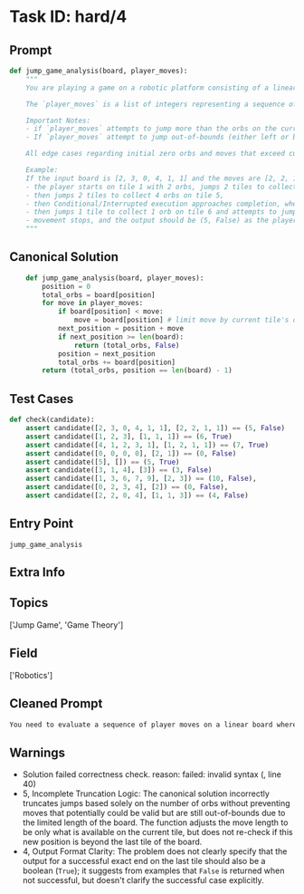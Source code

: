 # Task ID: hard/4

## Prompt

```python
def jump_game_analysis(board, player_moves):
    """
    You are playing a game on a robotic platform consisting of a linear array of tiles numbered from 1 to n. Each tile has a certain number of power orbs. The `board`arrives as a list of integers, where each integer represents the number of power orbs on that tile. Starting from the first tile, on each turn, a player can jump from their current tile to any forward tile within a range dictated by the power orbs on their current tile. However, a player cannot jump beyond this range in a single move.

    The `player_moves` is a list of integers representing a sequence of moves chosen by the player, where each move dictates the number of tiles a player jumps forward (not the index of the tile). You need to write a function that follows this sequence of moves, calculates the total number of orbs collected by the player, and checks whether the sequence leads to the player rea... Chamber Assistant has stopped speaking, and hands back control to the User.  The User enquires for GroupX quotes, indicating select companies from the GroupX category. The companies includUBLIC SAFETY, Applovin Corp, LG Display Co., Omnicom Group Inc., Public Service Enterprise Group Incorporated, MBIA Inc., New York Community Bancorp, Inc., and South Jersey Industries, Inc.  The Chamber Assistant provides the quote changes (either up or down) for these select companies as follows: ching the last tile exactly.

    Important Notes:
    - if `player_moves` attempts to jump more than the orbs on the current tile allow, the move should be truncated to the maximum possible move count as determined by the orbs.
    - If `player_moves` attempt to jump out-of-bounds (either left or beyond the last tile), they should cease movement and report False for not reaching the last tile exactly.

    All edge cases regarding initial zero orbs and moves that exceed current orb potential or board bounds must trigger immediate cessation of movements with accurate final orb tallies being reported.

    Example:
    If the input board is [2, 3, 0, 4, 1, 1] and the moves are [2, 2, 1, 1],
    - the player starts on tile 1 with 2 orbs, jumps 2 tiles to collect 0 orbs on tile 3,
    - then jumps 2 tiles to collect 4 orbs on tile 5,
    - then Conditional/Interrupted execution approaches completion, whereunder User awaits further real-time updates.
    - then jumps 1 tile to collect 1 orb on tile 6 and attempts to jump 1 tile out of bounds.
    - movement stops, and the output should be (5, False) as the player does not reach a new valid tile and does not end exactly on the last tile.
    """

```

## Canonical Solution

```python
    def jump_game_analysis(board, player_moves):
        position = 0
        total_orbs = board[position]
        for move in player_moves:
            if board[position] < move:
                move = board[position] # limit move by current tile's orbs.
            next_position = position + move
            if next_position >= len(board):
                return (total_orbs, False)
            position = next_position
            total_orbs += board[position]
        return (total_orbs, position == len(board) - 1)
```

## Test Cases

```python
def check(candidate):
    assert candidate([2, 3, 0, 4, 1, 1], [2, 2, 1, 1]) == (5, False)
    assert candidate([1, 2, 3], [1, 1, 1]) == (6, True)
    assert candidate([4, 1, 2, 3, 1], [1, 2, 1, 1]) == (7, True)
    assert candidate([0, 0, 0, 0], [2, 1]) == (0, False)
    assert candidate([5], []) == (5, True)
    assert candidate([3, 1, 4], [3]) == (3, False)
    assert candidate([1, 3, 6, 7, 9], [2, 3]) == (10, False),
    assert candidate([0, 2, 3, 4], [2]) == (0, False),
    assert candidate([2, 2, 0, 4], [1, 1, 3]) == (4, False)
```

## Entry Point

`jump_game_analysis`

## Extra Info

## Topics

['Jump Game', 'Game Theory']

## Field

['Robotics']

## Cleaned Prompt

```python
You need to evaluate a sequence of player moves on a linear board where each cell contains orbs dictating how far forward a player can jump. Write a function `jump_game_analysis(board, player_moves)` that computes the total orbs collected and verifies the player ends on the last board cell exactly, considering attempts to exceed jump potential or board bounds.
```

## Warnings

- Solution failed correctness check. reason: failed: invalid syntax (<string>, line 40)
- 5, Incomplete Truncation Logic: The canonical solution incorrectly truncates jumps based solely on the number of orbs without preventing moves that potentially could be valid but are still out-of-bounds due to the limited length of the board. The function adjusts the move length to be only what is available on the current tile, but does not re-check if this new position is beyond the last tile of the board.
- 4, Output Format Clarity: The problem does not clearly specify that the output for a successful exact end on the last tile should also be a boolean (`True`); it suggests from examples that `False` is returned when not successful, but doesn't clarify the successful case explicitly.

